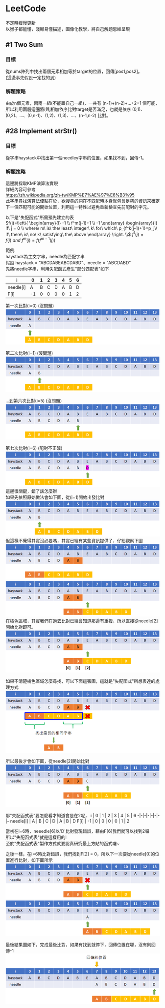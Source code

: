 # LeetCode
不定時緩慢更新<br>
以猴子都能懂，淺顯易懂描述，圖像化教學，將自己解題思維呈現

## #1 Two Sum
### 目標
從nums陣列中找出兩個元素相加等於target的位置，回傳[pos1,pos2]。<br>
(這邊事先假設一定找的到)
### 解題策略
由於n個元素，兩兩一組(不能跟自己一組)，一共有 (n-1)+(n-2)+...+2+1 個可能，<br>
所以利用兩層迴圈將i與j相加依序比對target是否滿足，也就是依序 (0,1)、(0,2)、...、(0,n-1)、(1,2)、(1,3)、...、(n-1,n-2) 比對。

## #28 Implement strStr()
### 目標
從字串haystack中找出第一個needley字串的位置，如果找不到，回傳-1。
### 解題策略
這邊將採取KMP演算法實現<br>
詳細內容可參考<br>
<https://zh.wikipedia.org/zh-tw/KMP%E7%AE%97%E6%B3%95><br>
此字串尋找演算法優點在於，欲搜尋的詞在不匹配時本身就包含足夠的資訊來確定下一個匹配可能的開始位置，利用這一特性以避免重新檢查先前配對的字元。<br>

以下是"失配函式"所需預先建立的表<br>
$f(j)=\left\{ 
\begin{array}{l}
  -1 \\ 
  f^m(j-1)+1 \\ 
  -1
\end{array}
\begin{array}{l}
  if\ j = 0 \\ 
  where\ m\ is\ the\ least\ integer\ k\ for\ which\ p_{f^k(j-1)+1}=p_j\\ 
  if\ there\ is\ no\ k\ satisfying\ the\ above
\end{array}
\right. \\$
$f^1(j)=f(j)\ and\ f^m(j)= f(f^{m-1}(j))$

範例:<br>
haystack為主文字串，needle為匹配字串<br>
假設 haystack = "ABCDABEABCDABD"、needle = "ABCDABD"<br>
先將needle字串，利用失配函式產生"部分匹配表"如下<br>

i | 0 | 1 | 2 | 3 | 4 | 5 | 6
-|-|-|-|-|-|-|-
needle[i] | A | B | C | D | A | B | D
F[i] | -1 | 0 | 0 | 0 | 0 | 1 | 2

第一次比對(i=0) (沒問題)<br>
![error](./Resource/%2328/1.png)<br>

第二次比對(i=1) (沒問題)<br>
![error](./Resource/%2328/2.png)<br>

...到第六次比對(i=5) (沒問題)<br>
![error](./Resource/%2328/3.png)<br>

第七次比對(i=6) (配對不正確) 
![error](./Resource/%2328/4.png)
這邊很關鍵，錯了該怎麼辦<br>
如果先依照原始做法會如下圖，從(i=1)開始出發比對<br>
![error](./Resource/%2328/5.png)<br>
但這樣不覺得其實沒必要嗎，其實已經有某些資訊提供了，仔細觀察下圖
![error](./Resource/%2328/6.png)<br>
![error](./Resource/%2328/7.png)<br>
在橘色區域，其實我們在過去比對已經會知道那邊有重複，所以直接從needle[2]開始比對即可。<br>
![error](./Resource/%2328/8.png)<br>

如果不清楚橘色區域怎麼尋找，可以下面這張圖，這就是"失配函式"所想表達的處理方式<br>
![error](./Resource/%2328/9.png)<br>

所以最後才會如下圖，從needle[2]開始比對<br>
![error](./Resource/%2328/10.png)<br>

那"失配函式表"要怎麼看才知道會是在2呢，
i | 0 | 1 | 2 | 3 | 4 | 5 | 6
-|-|-|-|-|-|-|-
needle[i] | A | B | C | D | A | B | D
F[i] | -1 | 0 | 0 | 0 | 0 | 1 | 2

當初在i=6時，neeedle[6]以'D'比對發現錯誤，藉由F[6]我們就可以找到2囉<br>
所以"失配函式表"就是這樣用的!<br>
至於"失配函式表"製作方式就要認真研究最上方貼的函式囉~<br>

之後一樣，在i=6時比對錯誤，我們找到F[2] = 0，所以下一次要從needle[0]的位置進行比對，如下圖所示<br>
![error](./Resource/%2328/11.png)<br>
![error](./Resource/%2328/12.png)<br>

最後結果圖如下，完成最後比對，如果有找到就停下，回傳位置在哪，沒有則回傳-1
![error](./Resource/%2328/13.png)<br>